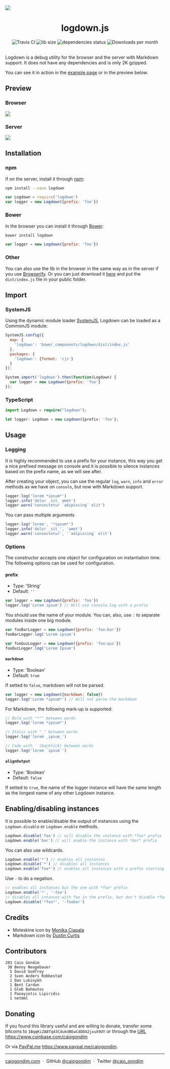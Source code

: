 <img src="http://rawgit.com/caiogondim/logdown.js/master/img/icon.svg">

<h1 align="center">logdown.js</h1>

<div align="center">
<img src="http://travis-ci.org/caiogondim/logdown.js.svg?branch=master" alt="Travis CI"> <img src="http://img.badgesize.io/caiogondim/logdown.js/master/dist/index.js?compression=gzip" alt="lib size"> <img src="https://david-dm.org/caiogondim/logdown.js/status.svg" alt="dependencies status"> <img src="http://img.shields.io/npm/dm/logdown.svg" alt="Downloads per month">
</div>

<br>

Logdown is a debug utility for the browser and the server with Markdown support.
It does not have any dependencies and is only 2K gzipped.

You can see it in action in the [example page](//caiogondim.github.io/logdown.js)
or in the preview below.


## Preview

### Browser
<img src="http://rawgit.com/caiogondim/logdown.js/master/img/browser-preview.gif">

### Server
<img src="http://rawgit.com/caiogondim/logdown.js/master/img/node-preview.gif">


## Installation

### npm

If on the server, install it through [npm](https://www.npmjs.com/):

```bash
npm install --save logdown
```

```js
var Logdown = require('logdown')
var logger = new Logdown({prefix: 'foo'})
```

### Bower

In the browser you can install it through [Bower](http://bower.io):

```bash
bower install logdown
```

```js
var logger = new Logdown({prefix: 'foo'})
```

### Other

You can also use the lib in the browser in the same way as in the server if you use [Browserify](http://browserify.org/). Or you can just download it [here](https://github.com/caiogondim/logdown.js/archive/master.zip) and put the `dist/index.js` file in your public folder.

## Import

### SystemJS

Using the dynamic module loader [SystemJS](https://github.com/systemjs/systemjs), Logdown can be loaded as a CommonJS module:

```js
SystemJS.config({
  map: {
    'logdown': 'bower_components/logdown/dist/index.js'
  },
  packages: {
    'logdown': {format: 'cjs'}
  }
});
```

```js
System.import('logdown').then(function(Logdown) {
  var logger = new Logdown({prefix: 'foo'}
});
```

### TypeScript

```ts
import Logdown = require("logdown");
```

```ts
let logger: Logdown = new Logdown({prefix: 'foo'};
```

## Usage

### Logging

It is highly recommended to use a prefix for your instance, this way you get a nice prefixed message on console and it is possible to silence instances based on the prefix name, as we will see after.

After creating your object, you can use the regular `log`, `warn`, `info` and `error` methods as we have on `console`, but now with Markdown support.

```js
logger.log('lorem *ipsum*')
logger.info('dolor _sit_ amet')
logger.warn('consectetur `adipiscing` elit')
```

You can pass multiple arguments

```js
logger.log('lorem', '*ipsum*')
logger.info('dolor _sit_', 'amet')
logger.warn('consectetur', '`adipiscing` elit')
```

### Options

The constructor accepts one object for configuration on instantiation time. The following options can be used for configuration.

#### prefix

- Type: 'String'
- Default: `''`

```js
var logger = new Logdown({prefix: 'foo'})
logger.log('Lorem ipsum') // Will use console.log with a prefix
```

You should use the name of your module.
You can, also, use `:` to separate modules inside one big module.

```js
var fooBarLogger = new Logdown({prefix: 'foo:bar'})
fooBarLogger.log('Lorem ipsum')

var fooQuzLogger = new Logdown({prefix: 'foo:quz'})
fooQuzLogger.log('Lorem Ipsum')
```

#### `markdown`

- Type: 'Boolean'
- Default: `true`

If setted to `false`, markdown will not be parsed.

```js
var logger = new Logdown({markdown: false})
logger.log('Lorem *ipsum*') // Will not parse the markdown
```

For Markdown, the following mark-up is supported:

```js
// Bold with "*"" between words
logger.log('lorem *ipsum*')

// Italic with "_" between words
logger.log('lorem _ipsum_')

// Code with ` (backtick) between words
logger.log('lorem `ipsum`')
```

#### `alignOutput`

- Type: 'Boolean'
- Default: `false`

If setted to `true`, the name of the logger instance will have the same length as the longest name of any other Logdown instance.

## Enabling/disabling instances

It is possible to enable/disable the output of instances using the
`Logdown.disable` or `Logdown.enable` methods.

```js
Logdown.disable('foo') // will disable the instance with *foo* prefix
Logdown.enable('bar') // will enable the instance with *bar* prefix
```

You can also use wildcards.

```js
Logdown.enable('*') // enables all instances
Logdown.disable('*') // disables all instances
Logdown.enable('foo*') // enables all instances with a prefix starting with *foo*
```

Use `-` to do a negation.

```js
// enables all instances but the one with *foo* prefix
Logdown.enable('*', '-foo')
// disables all intances with foo in the prefix, but don't disable *foobar*
Logdown.disable('*foo*', '-foobar')
```

## Credits
- Moleskine icon by [Monika Ciapala](http://thenounproject.com/merdesign/)
- Markdown icon by [Dustin Curtis](https://github.com/dcurtis/markdown-mark)


## Contributors

```
203	Caio Gondim
 30	Benny Neugebauer
  5	David Godfrey
  2	Sven Anders Robbestad
  1	Dan Lukinykh
  1	Bent Cardan
  1	Gleb Bahmutov
  1	Panayiotis Lipiridis
  1	netmml
```

## Donating

If you found this library useful and are willing to donate, transfer some
bitcoins to `1BqqKiZA8Tq43CdukdBEwCdDD42jxuX9UY` or through the
[URL](https://www.coinbase.com/caiogondim) https://www.coinbase.com/caiogondim

Or via [PayPal.me](https://www.paypal.me/caiogondim) https://www.paypal.me/caiogondim.

---

[caiogondim.com](https://caiogondim.com) &nbsp;&middot;&nbsp;
GitHub [@caiogondim](https://github.com/caiogondim) &nbsp;&middot;&nbsp;
Twitter [@caio_gondim](https://twitter.com/caio_gondim)
